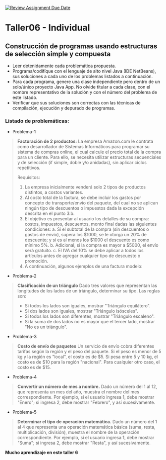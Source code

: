 [![Review Assignment Due Date](https://classroom.github.com/assets/deadline-readme-button-24ddc0f5d75046c5622901739e7c5dd533143b0c8e959d652212380cedb1ea36.svg)](https://classroom.github.com/a/wmuOFPeq)
# Taller06 - Individual

## Construcción de programas usando estructuras de selección simple y compuesta

* Leer detenidamente cada problemática propuesta.
* Programa/codifíque con el lenguaje de alto nivel Java (IDE NetBeans), sus soluciones a cada uno de los problemas listados a continuación. 
* Para cada programa, genere una clase independiente pero dentro de un solo/único proyecto Java App. No olvide titular a cada clase, con el nombre representativo de la solución y con el número del problema de este listado. 
* Verificar que sus soluciones son correctas con las técnicas de compilación, ejecución y depurado de programas.

### Listado de problemáticas:

* Problema-1
> **Facturación de 2 productos:** La empresa Amazon.com le contrata como desarrollador de Sistemas Informáticos para programar su sistema de compras online, el cual calcule el precio total de la compra para un cliente. Para ello, se necesita utilizar estructuras secuenciales y de selección (if simple, doble y/o anidadas), sin aplicar ciclos repetitivos.
> 
> Requisitos:
> 
> 1.	La empresa inicialmente venderá solo 2 tipos de productos distintos, a costos variantes. 
> 2.	Al costo total de la factura, se debe incluir los gastos por concepto de transporte/envío del paquete, del cual no se aplican ningún tipo de descuentos o impuestos dada la excepción descrita en el punto 3.b. 
> 3.	El objetivo es presentar al usuario los detalles de su compra: costos, impuestos, descuentos, monto final dadas las siguientes condiciones: 
> 	a.	Si el subtotal de la compra (sin descuentos o gastos de envío), supera los $1000, se le otorga un 20% de descuento; y si es al menos los $1000 el descuento es como mínimo 5%.
> 	b.	Adicional, si la compra es mayor a $5000, el envío será gratuito. 
> 	c.	El IVA del 10% se debe aplicar a todos los artículos antes de agregar cualquier tipo de descuesto o promoción. 
> 4.	A continuación, algunos ejemplos de una factura modelo: 


* Problema-2
> **Clasificación de un triángulo** Dado tres valores que representan las longitudes de los lados de un triángulo, determinar su tipo. Las reglas son:
> 
> - Si todos los lados son iguales, mostrar "Triángulo equilátero".
> - Si dos lados son iguales, mostrar "Triángulo isósceles".
> - Si todos los lados son diferentes, mostrar "Triángulo escaleno".
> - Si la suma de dos lados no es mayor que el tercer lado, mostrar "No es un triángulo".

* Problema-3
> **Costo de envío de paquetes** Un servicio de envío cobra diferentes tarifas según la región y el peso del paquete. Si el peso es menor de 5 kg y la región es "local", el costo es de $5. Si pesa entre 5 y 10 kg, el costo es de $10 para la región "nacional". Para cualquier otro caso, el costo es de $15.

* Problema-4
> **Convertir un número de mes a nombre.** Dado un número del 1 al 12, que representa un mes del año, muestra el nombre del mes correspondiente. Por ejemplo, si el usuario ingresa 1, debe mostrar "Enero"; si ingresa 2, debe mostrar "Febrero", y así sucesivamente.

* Problema-5
> **Determinar el tipo de operación matemática.** Dado un número del 1 al 4 que representa una operación matemática básica (suma, resta, multiplicación, división), muestra el nombre de la operación correspondiente. Por ejemplo, si el usuario ingresa 1, debe mostrar "Suma"; si ingresa 2, debe mostrar "Resta", y así sucesivamente.

**Mucho aprendizaje en este taller 6**
